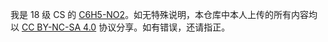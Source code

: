 我是 18 级 CS 的 [C6H5-NO2](https://github.com/C6H5-NO2)。如无特殊说明，本仓库中本人上传的所有内容均以 [CC BY-NC-SA 4.0](https://creativecommons.org/licenses/by-nc-sa/4.0/) 协议分享。如有错误，还请指正。
